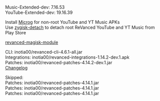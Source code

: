 Music-Extended-dev: 7.16.53  
YouTube-Extended-dev: 19.16.39  

Install [Microg](https://github.com/ReVanced/GmsCore/releases) for non-root YouTube and YT Music APKs  
Use [zygisk-detach](https://github.com/j-hc/zygisk-detach) to detach root ReVanced YouTube and YT Music from Play Store  

[revanced-magisk-module](https://github.com/j-hc/revanced-magisk-module)
  
CLI: inotia00/revanced-cli-4.6.1-all.jar  
Integrations: inotia00/revanced-integrations-1.14.2-dev.1.apk  
Patches: inotia00/revanced-patches-4.14.2-dev.1.jar  
[Changelog](https://github.com/inotia00/revanced-patches/releases/tag/v4.14.2-dev.1)  

Skipped:  
Patches: inotia00/revanced-patches-4.14.1.jar  
Patches: inotia00/revanced-patches-4.14.1.jar  
Patches: inotia00/revanced-patches-4.14.1.jar      
